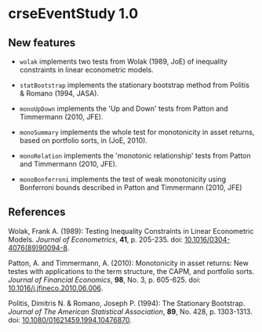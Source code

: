 # crseEventStudy 1.0
## New features

* `wolak` implements two tests from Wolak (1989, JoE) of inequality constraints in linear econometric models.

* `statBootstrap` implements the stationary bootstrap method from Politis & Romano (1994, JASA). 

* `monoUpDown` implements the 'Up and Down' tests from Patton and Timmermann (2010, JFE).

* `monoSummary` implements the whole test for monotonicity in asset returns, based on portfolio sorts, in (JoE, 2010).

* `monoRelation` implements the 'monotonic relationship' tests from Patton and Timmermann (2010, JFE).

* `monoBonferroni` implements the test of weak monotonicity using Bonferroni bounds described in Patton and Timmermann (2010, JFE)

## References
  Wolak, Frank A. (1989):
  Testing Inequality Constraints in Linear Econometric Models.
  *Journal of Econometrics*, **41**, p. 205-235.
  doi: [10.1016/0304-4076(89)90094-8](https://doi.org/10.1016/0304-4076(89)90094-8).
  
   Patton, A. and Timmermann, A. (2010):
  Monotonicity in asset returns: New testes with applications to the term structure, the CAPM, and portfolio sorts.
  *Journal of Financial Economics*, **98**, No. 3, p. 605-625.
  doi: [10.1016/j.jfineco.2010.06.006](https://doi.org/10.1016/j.jfineco.2010.06.006).
  
  Politis, Dimitris N. & Romano, Joseph P. (1994): The Stationary Bootstrap.
  *Journal of The American Statistical Association*,
  **89**, No. 428, p. 1303-1313. doi: [10.1080/01621459.1994.10476870](https://doi.org/10.1080/01621459.1994.10476870).
